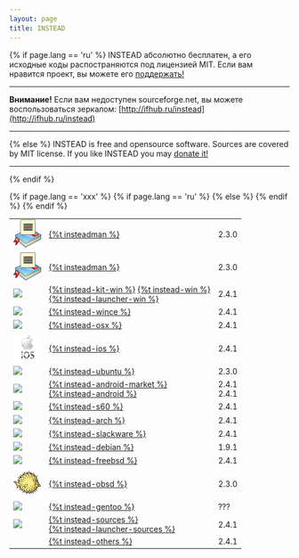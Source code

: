 ```yaml
---
layout: page
title: INSTEAD
---
```

{% if page.lang == 'ru' %}
INSTEAD абсолютно бесплатен, а его исходные коды распостраняются под лицензией MIT.
Если вам нравится проект, вы можете его <a class='donate-link' href="{% if page.lang != 'und' and link.external != true %}/{{ page.lang }}{% endif %}/donate/">поддержать!</a>
- - - - -
**Внимание!** Если вам недоступен sourceforge.net, вы можете воспользоваться
зеркалом: 
[http://ifhub.ru/instead](http://ifhub.ru/instead)
- - - - -

{% else %}
INSTEAD is free and opensource software. Sources are covered by MIT license.
If you like INSTEAD you may <a class='donate-link' href="{% if page.lang != 'und' and link.external != true %}/{{ page.lang }}{% endif %}/donate/">donate it!</a>
- - - - -

{% endif %}
<table class='download' align="center">
{% if page.lang == 'xxx' %}
{% if page.lang == 'ru' %}
<tr>
<td><img src="/images/insteadman-logo.png"></td>
<td>
<a href="http://instead.club">{%t insteadman %}</a><br>
</td>
<td>2.3.0</td>
</tr>
{% else %}
<tr>
<td><img src="/images/insteadman-logo.png"></td>
<td>
<a href="http://instead.club/en">{%t insteadman %}</a><br>
</td>
<td>2.3.0</td>
</tr>
{% endif %}
{% endif %}

<tr>
<td><img src="/images/win_logo.png"/></td>
<td>
<a href="http://downloads.sourceforge.net/project/instead/instead/2.4.1/instead-kit-2.4.1.exe">{%t instead-kit-win %}<a>
<a href="http://downloads.sourceforge.net/project/instead/instead/2.4.1/instead-2.4.1.exe">{%t instead-win %}</a><br>
<a href="http://downloads.sourceforge.net/project/instead/instead-launcher/instead-launcher-0.6.3.exe">{%t instead-launcher-win %}</a><br>
</td>
<td>2.4.1</td>
</tr>

<tr>
<td><img src="/images/windows_mobile_logo.png"/></td>
<td><a href="http://downloads.sourceforge.net/project/instead/instead/2.4.1/instead-2.4.1-wince.zip">{%t instead-wince %}</a></td>
<td>2.4.1</td>
</tr>


<tr>
<td><img src="/images/mac_logo.png"/></td>
<td><a href="http://downloads.sourceforge.net/project/instead/instead/2.4.1/Instead-2.4.1.dmg">{%t instead-osx %}</a></td>
<td>2.4.1</td>
</tr>

<tr>
<td><img src="/images/ios_logo.png"/></td>
<td><a href="http://downloads.sourceforge.net/project/instead/instead/2.4.1/INSTEAD-2.4.1.ipa">{%t instead-ios %}</a></td>
<td>2.4.1</td>
</tr>

<tr>
<td><img src="/images/ubuntu_logo.png"/></td>
<td><a href="http://launchpad.net/~instead/+archive/ppa">{%t instead-ubuntu %}</a></td>
<td>2.3.0</td>
</tr>

<tr>
<td><img src="/images/android_logo.png"/></td>
<td><a href="https://play.google.com/store/apps/details?id=com.nlbhub.instead.launcher">{%t instead-android-market %}</a><br>
<a href="http://nlbproject.com/dist/instead-ng-2.4.1.apk">{%t instead-android %}</a></td>
<td>2.4.1<br/>2.4.1</td>
</tr>

<tr>
<td><img src="/images/s60_logo.png"/></td>
<td><a href="http://downloads.sourceforge.net/project/instead/instead/2.4.1/instead-2.4.1.sis">{%t instead-s60 %}</a></td>
<td>2.4.1</td>
</tr>

<tr>
<td><img src="/images/arch_logo.png"/></td>
<td><a href="http://www.archlinux.org/packages/community/x86_64/instead/">{%t instead-arch %}</a></td>
<td>2.4.1</td>
</tr>

<tr>
<td><img src="/images/slackware_logo.png"/></td>
<td><a href="http://spline.rooker.ru/instead.tar.gz">{%t instead-slackware %}</a></td>
<td>2.4.1</td>
</tr>

<tr>
<td><img src="/images/debian_logo.png"/></td>
<td><a href="https://packages.debian.org/unstable/instead">{%t instead-debian %}</a></td>
<td>1.9.1</td>
</tr>

<tr>
<td><img src="/images/freebsd_logo.png"/></td>
<td><a href="http://svnweb.freebsd.org/ports/head/games/instead/">{%t instead-freebsd %}</a></td>
<td>2.4.1</td>
</tr>

<tr>
<td><img src="/images/obsd_logo.png"/></td>
<td><a href="http://cvsweb.openbsd.org/cgi-bin/cvsweb/ports/games/instead/">{%t instead-obsd %}</a></td>
<td>2.3.0</td>
</tr>

<tr>
<td><img src="/images/gentoo_logo.png"/></td>
<td><a href="http://instead.syscall.ru/wiki/ru/install/gentoo">{%t instead-gentoo %}</a></td>
<td>???</td>
</tr>

<tr>
<td><img src="/images/sources_logo.png"/></td>
<td><a href="http://downloads.sourceforge.net/project/instead/instead/2.4.1/instead_2.4.1.tar.gz">{%t instead-sources %}</a><br>
<a href="http://downloads.sourceforge.net/project/instead/instead-launcher/instead-launcher_0.6.3.tar.gz">{%t instead-launcher-sources %}</a></td>
<td>2.4.1</td>
</tr>

<tr>
<td></td>
<td><a href="http://sourceforge.net/projects/instead/files/instead/2.4.1/">{%t instead-others %}</td>
<td>2.4.1</td>
</tr>

</table>
